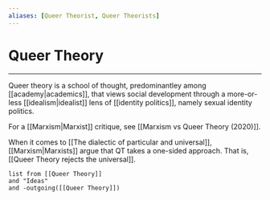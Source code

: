 ```yaml
---
aliases: [Queer Theorist, Queer Theorists]
---
```

# Queer Theory
---
Queer theory is a school of thought, predominantley among [[academy|academics]], that views social development through a more-or-less [[idealism|idealist]] lens of [[identity politics]], namely sexual identity politics.

For a [[Marxism|Marxist]] critique, see [[Marxism vs Queer Theory (2020)]]. 

When it comes to [[The dialectic of particular and universal]], [[Marxism|Marxists]] argue that QT takes a one-sided approach. That is, [[Queer Theory rejects the universal]]. 

```dataview
list from [[Queer Theory]]
and "Ideas"
and -outgoing([[Queer Theory]])
```
